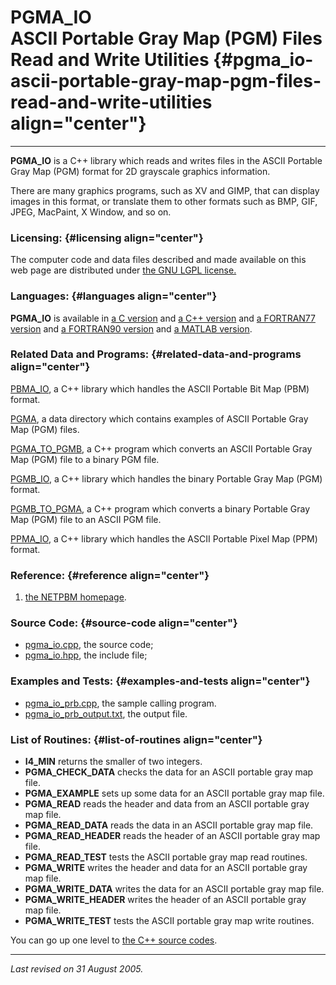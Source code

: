 PGMA\_IO\
ASCII Portable Gray Map (PGM) Files\
Read and Write Utilities {#pgma_io-ascii-portable-gray-map-pgm-files-read-and-write-utilities align="center"}
====================================

------------------------------------------------------------------------

**PGMA\_IO** is a C++ library which reads and writes files in the ASCII
Portable Gray Map (PGM) format for 2D grayscale graphics information.

There are many graphics programs, such as XV and GIMP, that can display
images in this format, or translate them to other formats such as BMP,
GIF, JPEG, MacPaint, X Window, and so on.

### Licensing: {#licensing align="center"}

The computer code and data files described and made available on this
web page are distributed under [the GNU LGPL
license.](../../txt/gnu_lgpl.txt)

### Languages: {#languages align="center"}

**PGMA\_IO** is available in [a C
version](../../c_src/pgma_io/pgma_io.md) and [a C++
version](../../master/pgma_io/pgma_io.md) and [a FORTRAN77
version](../../f77_src/pgma_io/pgma_io.md) and [a FORTRAN90
version](../../f_src/pgma_io/pgma_io.md) and [a MATLAB
version](../../m_src/pgma_io/pgma_io.md).

### Related Data and Programs: {#related-data-and-programs align="center"}

[PBMA\_IO](../../master/pbma_io/pbma_io.md), a C++ library which
handles the ASCII Portable Bit Map (PBM) format.

[PGMA](../../data/pgma/pgma.md), a data directory which contains
examples of ASCII Portable Gray Map (PGM) files.

[PGMA\_TO\_PGMB](../../master/pgma_to_pgmb/pgma_to_pgmb.md), a C++
program which converts an ASCII Portable Gray Map (PGM) file to a binary
PGM file.

[PGMB\_IO](../../master/pgmb_io/pgmb_io.md), a C++ library which
handles the binary Portable Gray Map (PGM) format.

[PGMB\_TO\_PGMA](../../master/pgmb_to_pgma/pgmb_to_pgma.md), a C++
program which converts a binary Portable Gray Map (PGM) file to an ASCII
PGM file.

[PPMA\_IO](../../master/ppma_io/ppma_io.md), a C++ library which
handles the ASCII Portable Pixel Map (PPM) format.

### Reference: {#reference align="center"}

1.  [the NETPBM homepage](http://netpbm.sourceforge.net/).

### Source Code: {#source-code align="center"}

-   [pgma\_io.cpp](pgma_io.cpp), the source code;
-   [pgma\_io.hpp](pgma_io.hpp), the include file;

### Examples and Tests: {#examples-and-tests align="center"}

-   [pgma\_io\_prb.cpp](pgma_io_prb.cpp), the sample calling program.
-   [pgma\_io\_prb\_output.txt](pgma_io_prb_output.txt), the output
    file.

### List of Routines: {#list-of-routines align="center"}

-   **I4\_MIN** returns the smaller of two integers.
-   **PGMA\_CHECK\_DATA** checks the data for an ASCII portable gray map
    file.
-   **PGMA\_EXAMPLE** sets up some data for an ASCII portable gray map
    file.
-   **PGMA\_READ** reads the header and data from an ASCII portable gray
    map file.
-   **PGMA\_READ\_DATA** reads the data in an ASCII portable gray map
    file.
-   **PGMA\_READ\_HEADER** reads the header of an ASCII portable gray
    map file.
-   **PGMA\_READ\_TEST** tests the ASCII portable gray map read
    routines.
-   **PGMA\_WRITE** writes the header and data for an ASCII portable
    gray map file.
-   **PGMA\_WRITE\_DATA** writes the data for an ASCII portable gray map
    file.
-   **PGMA\_WRITE\_HEADER** writes the header of an ASCII portable gray
    map file.
-   **PGMA\_WRITE\_TEST** tests the ASCII portable gray map write
    routines.

You can go up one level to [the C++ source codes](../cpp_src.md).

------------------------------------------------------------------------

*Last revised on 31 August 2005.*

